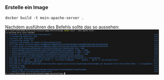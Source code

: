 ### **Erstelle ein Image**
```
docker build -t mein-apache-server .
```

Nachdem ausführen des Befehls sollte das so aussehen:
![Architecktur Docker](/Screenshots/Image1.png)